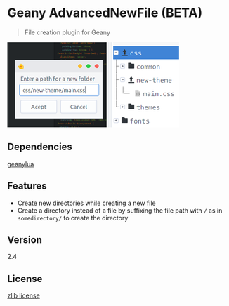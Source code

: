 # Geany AdvancedNewFile (BETA)

> File creation plugin for Geany

![screenshot](screenshot.png "Geany AdvanceNewFile")

## Dependencies

[geanylua](https://github.com/geany/geany-plugins/tree/master/geanylua)

## Features

* Create new directories while creating a new file
* Create a directory instead of a file by suffixing the file path with `/` as in `somedirectory/` to create the directory

## Version

2.4

## License

[zlib license](https://github.com/diazvictor/geany-plugins/blob/master/LICENSE.md)
